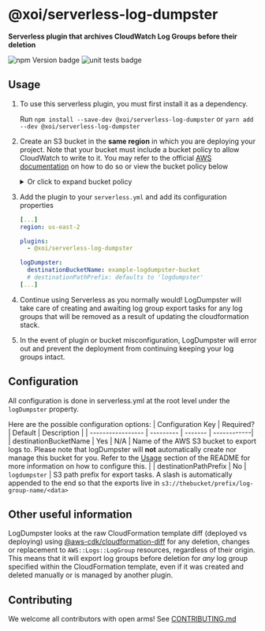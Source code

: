 # @xoi/serverless-log-dumpster

**Serverless plugin that archives CloudWatch Log Groups before their deletion**

![npm Version badge](https://img.shields.io/npm/v/@xoi/serverless-log-dumpster)
![unit tests badge](https://img.shields.io/github/workflow/status/xoeye/serverless-log-dumpster/unit-test?label=unit%20tests)

## Usage

1. To use this serverless plugin, you must first install it as a dependency.

   Run `npm install --save-dev @xoi/serverless-log-dumpster` or `yarn add --dev @xoi/serverless-log-dumpster`

2. Create an S3 bucket in the **same region** in which you are deploying your project.
   Note that your bucket must include a bucket policy to allow CloudWatch to write to it.
   You may refer to the official [AWS documentation](https://docs.aws.amazon.com/AmazonCloudWatch/latest/logs/S3ExportTasksConsole.html#S3PermissionsConsole)
   on how to do so or view the bucket policy below

   <details>
     <summary>Or click to expand bucket policy </summary>

   ```json
   {
     "Version": "2012-10-17",
     "Statement": [
       {
         "Action": "s3:GetBucketAcl",
         "Effect": "Allow",
         "Resource": "arn:aws:s3:::<REPLACE_WITH_BUCKET_NAME>",
         "Principal": { "Service": "logs.<REPLACE_WITH_REGION>.amazonaws.com" }
       },
       {
         "Action": "s3:PutObject",
         "Effect": "Allow",
         "Resource": "arn:aws:s3:::<REPLACE_WITH_BUCKET_NAME>/[OPTIONAL_PATH_PREFIX/]*",
         "Condition": { "StringEquals": { "s3:x-amz-acl": "bucket-owner-full-control" } },
         "Principal": { "Service": "logs.<REPLACE_WITH_REGION>.amazonaws.com" }
       }
     ]
   }
   ```

   </details>

3. Add the plugin to your `serverless.yml` and add its configuration properties

   ```yaml
   [...]
   region: us-east-2

   plugins:
     - @xoi/serverless-log-dumpster

   logDumpster:
     destinationBucketName: example-logdumpster-bucket
     # destinationPathPrefix: defaults to 'logdumpster'
   [...]
   ```

4. Continue using Serverless as you normally would!
   LogDumpster will take care of creating and awaiting log group export tasks for any
   log groups that will be removed as a result of updating the cloudformation stack.

5. In the event of plugin or bucket misconfiguration, LogDumpster will error out and prevent the deployment from continuing keeping your log groups intact.

## Configuration

All configuration is done in serverless.yml at the root level under the `logDumpster` property.

Here are the possible configuration options:
| Configuration Key | Required? | Default | Description |
| ----------------- | --------- | ------- | ------------|
| destinationBucketName | Yes | N/A | Name of the AWS S3 bucket to export logs to. Please note that logDumpster will **not** automatically create nor manage this bucket for you. Refer to the [Usage](#usage) section of the README for more information on how to configure this. |
| destinationPathPrefix | No | `logdumpster` | S3 path prefix for export tasks. A slash is automatically appended to the end so that the exports live in `s3://thebucket/prefix/log-group-name/<data>`

## Other useful information

LogDumpster looks at the raw CloudFormation template diff (deployed vs deploying) using [@aws-cdk/cloudformation-diff](https://www.npmjs.com/package/@aws-cdk/cloudformation-diff) for any
deletion, changes or replacement to `AWS::Logs::LogGroup` resources, regardless of their origin.
This means that it will export log groups before deletion for _any_ log group specified within the CloudFormation template,
even if it was created and deleted manually or is managed by another plugin.

## Contributing

We welcome all contributors with open arms! See [CONTRIBUTING.md](./CONTRIBUTING.md)
